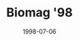 ---
title: "Biomag '98"
project_id: 
date: 1998-07-06
conference_id: ""
presenters:
   - peter_bandettini
summary: "Biomag &#39;98, Sendai, Japan"
file: /assets/presentations/
filename: 
layout: presentation
---